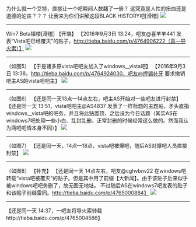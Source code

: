 为什么就一个艾特，直接让一个吧瞬间人数翻了一倍？
这究竟是人性的扭曲还是道德的沦丧？？？
让我来为你们讲解这段BLACK HISTORY吧[滑稽]
![](https://wvbarchive.s3-ap-northeast-1.amazonaws.com/4765594907/c7f5c68a87d6277ff26efb9f20381f30e824fc0b.jpg)
***
Win7 Beta镇楼[滑稽]
【开端】
【2016年9月3日 13:24，吧友@喜羊羊441 发表“Vista吧已经覆灭”的贴子，http://tieba.baidu.com/p/4764906222（真—导火索）】
![](https://wvbarchive.s3-ap-northeast-1.amazonaws.com/4765594907/09a06e22dd54564e62a6d491bbde9c82d3584f48.jpg)
***
（如图5）
【于是诸多原vista吧吧友加入了windows__vista吧】
【2016年9月3日 13:38，http://tieba.baidu.com/p/4764924030，吧友@焊锡补牙 要求撤销吧主AS的vista吧吧主】
![](https://wvbarchive.s3-ap-northeast-1.amazonaws.com/4765594907/49d7ba55564e925820f7b6469482d158cebf4e48.jpg)
***
（如图6）
【还是同一天13点—14点左右，吧主AS开始对一些吧友进行封禁】
【还是同一天 13:51，vista吧吧主@AS4837 发表了一样标题的主题贴，矛头直指windows__vista吧的吧务，并且将此贴置顶，之后设为今日话题（其实AS在windows7吧处理一些小白、乱封乱删、正常封删的时候经常这么做的。然而我认为两吧吧情本身不同）】
![](https://wvbarchive.s3-ap-northeast-1.amazonaws.com/4765594907/9da0314f9258d1094120991ad958ccbf6e814d48.jpg)
***
（如图7）
【还是同一天，14点—18点，vista吧被爆吧，随后AS对爆吧人员直接封禁】
![](https://wvbarchive.s3-ap-northeast-1.amazonaws.com/4765594907/16baf559d109b3de6f7cd4c0c4bf6c81820a4c48.jpg)
***
（如图8）
【补充】
【还是同一天 14点左右，吧友@cghvbnv22 在windows吧转载“vista吧被覆灭”的贴子。但是其中用了前缀【大新闻】。由于该贴子后来似乎被windows吧吧务删了，故无图无地址。
不过随后AS在windows7吧发表的贴子和该贴子前缀雷同。http://tieba.baidu.com/p/4765000884】
![](https://wvbarchive.s3-ap-northeast-1.amazonaws.com/4765594907/8be72e550923dd54bdcd9bc0d909b3de9e8248d5.jpg)
***
【还是同一天 14:37，一吧友将导火索转载http://tieba.baidu.com/p/4765004586】
